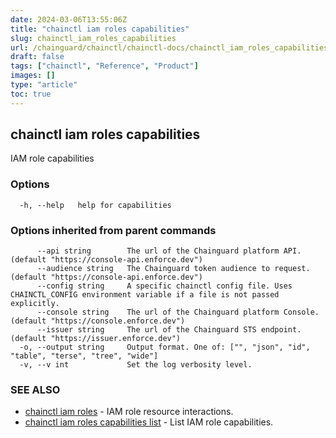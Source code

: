 ```yaml
---
date: 2024-03-06T13:55:06Z
title: "chainctl iam roles capabilities"
slug: chainctl_iam_roles_capabilities
url: /chainguard/chainctl/chainctl-docs/chainctl_iam_roles_capabilities/
draft: false
tags: ["chainctl", "Reference", "Product"]
images: []
type: "article"
toc: true
---
```

## chainctl iam roles capabilities

IAM role capabilities

### Options

```
  -h, --help   help for capabilities
```

### Options inherited from parent commands

```
      --api string        The url of the Chainguard platform API. (default "https://console-api.enforce.dev")
      --audience string   The Chainguard token audience to request. (default "https://console-api.enforce.dev")
      --config string     A specific chainctl config file. Uses CHAINCTL_CONFIG environment variable if a file is not passed explicitly.
      --console string    The url of the Chainguard platform Console. (default "https://console.enforce.dev")
      --issuer string     The url of the Chainguard STS endpoint. (default "https://issuer.enforce.dev")
  -o, --output string     Output format. One of: ["", "json", "id", "table", "terse", "tree", "wide"]
  -v, --v int             Set the log verbosity level.
```

### SEE ALSO

* [chainctl iam roles](/chainguard/chainctl/chainctl-docs/chainctl_iam_roles/)	 - IAM role resource interactions.
* [chainctl iam roles capabilities list](/chainguard/chainctl/chainctl-docs/chainctl_iam_roles_capabilities_list/)	 - List IAM role capabilities.

